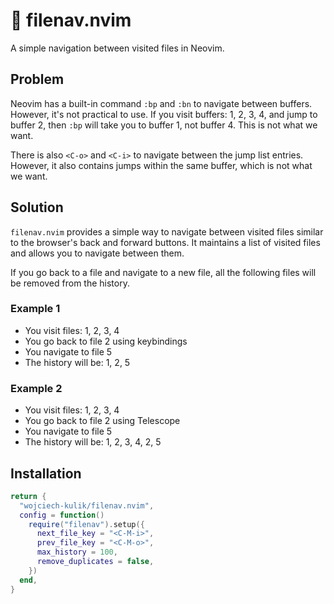 # 🤩 filenav.nvim

A simple navigation between visited files in Neovim.

## Problem

Neovim has a built-in command `:bp` and `:bn` to navigate between buffers.
However, it's not practical to use. If you visit buffers: 1, 2, 3, 4, and jump
to buffer 2, then `:bp` will take you to buffer 1, not buffer 4. This is not
what we want.

There is also `<C-o>` and `<C-i>` to navigate between the jump list entries. However,
it also contains jumps within the same buffer, which is not what we want.

## Solution

`filenav.nvim` provides a simple way to navigate between visited files similar to
the browser's back and forward buttons. It maintains a list of visited files and
allows you to navigate between them.

If you go back to a file and navigate to a new file, all the following files will
be removed from the history.

### Example 1

- You visit files: 1, 2, 3, 4
- You go back to file 2 using keybindings
- You navigate to file 5
- The history will be: 1, 2, 5

### Example 2

- You visit files: 1, 2, 3, 4
- You go back to file 2 using Telescope
- You navigate to file 5
- The history will be: 1, 2, 3, 4, 2, 5

## Installation

```lua
return {
  "wojciech-kulik/filenav.nvim",
  config = function()
    require("filenav").setup({
      next_file_key = "<C-M-i>",
      prev_file_key = "<C-M-o>",
      max_history = 100,
      remove_duplicates = false,
    })
  end,
}
```

